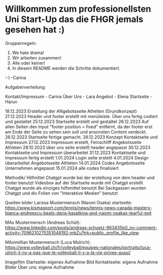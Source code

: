 # Willkommen zum professionellsten Uni Start-Up das die FHGR jemals gesehen hat :)
Gruppenregeln:
1. We hate drama! 
2. Wir arbeiten zusammen!
3. Alle oder keiner!
4. In diesem README werden die Schritte dokumentiert.

:-) -Carina

Aufgabenverteilung:

Kontakt/Impressum - Carina
Über Uns - Lara
Angebot - Elena
Startseite - Harun


18.12.2023 Erstellung der ANgebotsseite Athelten (Grundkonzept)
21.12.2023 Header und footer erstellt mit menüleiste. Über uns fertig codiert und gestaltet
25.12.2023 Startseite erstellt und gestaltet
26.12.2023 Auf allen Seiten den Input "footer position = fixed" entfernt, da der footer erst am Ende der Seite zu sehen sein soll und ansonsten Content verdeckt.
26.12.2023 Startseite fertige gemacht. 
26.12.2023 Konzept Kontaktseite und Impressum
27.12.2023 Impressum erstellt, Feinschliff Angebotsseite Athleten
28.10.2023 über uns seite erstellt header angepasst
30.12.2023 Kontaktsetie und Impressum überarbeitet
31.12.2023 Kontaktseite und Impressum fertig erstellt
1.01.2024 Login seite erstellt
4.01.2024 Design überarbeitet Angebotsseite Athleten
14.01.2024 Codes Angebotsseite Unternehmen angepasst
15.01.2024 alle codes finalisiert


Methodik/ Hilfmittel
Chatgpt wurde bei der erstellung von dem header und footer benutzt
Videobox auf der Startseite wurde mit Chatgpt erstellt
Chatgpt wurde als einziges hilfsmittel benutzt
Bei Sackgassen wurden Chatgpt und div Folien von "Interaktive Medien" benutzt



Quellen bilder
Larissa Mustermensch (Naomi Osaka) startseite: https://www.kismasport.com/tennis/news/tennis-news-canada-masters-bianca-andreescu-beats-daria-kasatkina-and-naomi-osakas-tearful-exit

MAx Mustermensch (Andreas Schüt): https://www.linkedin.com/posts/andreas-schuetz-963435b0_no-comment-activity-7096210275351048192-mbZu?trk=public_profile_like_view

MAximillian Mustermensch (Luca Mulrich): https://www.volleyball.ch/fr/volleyball/equipes-nationales/portraits/luca-ulrich-il-ny-a-pas-que-le-volleyball-il-y-a-la-vie-privee-aussi/

Imagefilm Startseite: eigenes Aufnahme
Bild Kontaktseite: eigene Aufnahme
Bilder Über uns: eigene Aufnahme